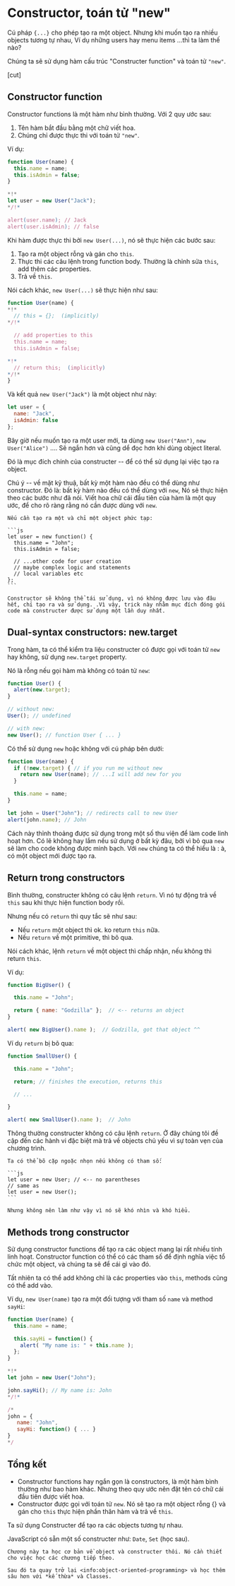 # Constructor, toán tử "new"

Cú pháp `{...}` cho phép tạo ra một object. Nhưng khi muốn tạo ra nhiều objects tương tự nhau, Ví dụ những users hay menu items ...thì ta làm thế nào?

Chúng ta sẽ sử dụng hàm cấu trúc "Constructer function" và toán tử `"new"`.

[cut]

## Constructor function

Constructor functions là một hàm như bình thường. Với 2 quy ước sau:

1. Tên hàm bắt đầu bằng một chữ viết hoa.
2. Chúng chỉ được thực thi với toán tử `"new"`.

Ví dụ:

```js run
function User(name) {
  this.name = name;
  this.isAdmin = false;
}

*!*
let user = new User("Jack");
*/!*

alert(user.name); // Jack
alert(user.isAdmin); // false
```

Khi hàm được thực thi bởi `new User(...)`, nó sẽ thực hiện các bước sau:

1. Tạo ra một object rỗng và gán cho `this`.
2. Thực thi các câu lệnh trong function body. Thường là chỉnh sửa `this`, add thêm các properties.
3. Trả về `this`.

Nói cách khác, `new User(...)` sẽ thực hiện như sau:

```js
function User(name) {
*!*
  // this = {};  (implicitly)
*/!*

  // add properties to this
  this.name = name;
  this.isAdmin = false;

*!*
  // return this;  (implicitly)
*/!*
}
```

Và kết quả `new User("Jack")` là một object như này:

```js
let user = {
  name: "Jack",
  isAdmin: false
};
```

Bây giờ nếu muốn tạo ra một user mới, ta dùng `new User("Ann")`, `new User("Alice")` .... Sẽ ngắn hơn và cũng dể đọc hơn khi dùng object literal.

Đó là mục đích chính của constructer -- để có thể sử dụng lại việc tạo ra object.

Chú ý -- về mặt kỹ thuậ, bất kỳ một hàm nào đều có thể dùng như constructor. Đó là: bất kỳ hàm nào đều có thể dùng với `new`, Nó sẽ thực hiện theo các bước như đã nói. Viết hoa chữ cái đầu tiên của hàm là một quy ước, để cho rõ ràng rằng nó cần được dùng với `new`.

````smart header="new function() { ... }"
Nếu cần tạo ra một và chỉ một object phức tạp:

```js
let user = new function() {
  this.name = "John";
  this.isAdmin = false;

  // ...other code for user creation
  // maybe complex logic and statements
  // local variables etc
};
```

Constructor sẽ không thể tái sử dụng, vì nó không được lưu vào đâu hết, chỉ tạo ra và sử dụng. .Vì vậy, trick này nhằm mục đích đóng gói code mà constructer được sử dụng một lần duy nhất.
````

## Dual-syntax constructors: new.target

Trong hàm, ta có thể kiểm tra liệu constructer có được gọi với toán tử `new` hay không, sử dụng `new.target` property.

Nó là rỗng nếu gọi hàm mà không có toán tử `new`:

```js run
function User() {
  alert(new.target);
}

// without new:
User(); // undefined

// with new:
new User(); // function User { ... }
```

Có thể sử dụng `new` hoặc không với cú pháp bên dưới:

```js run
function User(name) {
  if (!new.target) { // if you run me without new
    return new User(name); // ...I will add new for you
  }

  this.name = name;
}

let john = User("John"); // redirects call to new User
alert(john.name); // John
```

Cách này thỉnh thoảng được sử dụng trong một số thu viện để làm code linh hoạt hơn. Có lẽ không hay lắm nếu sử dụng ở bất kỳ đâu, bởi vì bỏ qua `new` sẽ làm cho code không được minh bạch. Với `new` chúng ta có thể hiểu là : à, có một object mới được tạo ra.

## Return trong constructors

Bình thường, constructer không có câu lệnh `return`. Vì nó tự động trả về `this` sau khi thực hiện function body rồi.

Nhưng nếu có `return` thì quy tắc sẽ như sau:

- Nếu `return` một object thì ok. ko return `this` nữa.
- Nếu `return` về một primitive, thì bõ qua.

Nói cách khác, lệnh `return` về một object thì chấp nhận, nếu không thì return `this`.

Ví dụ:

```js run
function BigUser() {

  this.name = "John";

  return { name: "Godzilla" };  // <-- returns an object
}

alert( new BigUser().name );  // Godzilla, got that object ^^
```

Ví dụ `return` bị bõ qua:

```js run
function SmallUser() {

  this.name = "John";

  return; // finishes the execution, returns this

  // ...

}

alert( new SmallUser().name );  // John
```

Thông thường constructer không có câu lệnh `return`. Ở đây chúng tôi đề cập đến các hành vi đặc biệt mà trả về objects chủ yếu vì sự toàn vẹn của chương trình.

````smart header="Bõ qua cặp dấu ngoặc nhọn"
Ta có thể bõ cặp ngoặc nhọn nếu không có tham số:

```js
let user = new User; // <-- no parentheses
// same as
let user = new User();
```

Nhưng không nên làm như vậy vì nó sẽ khó nhìn và khó hiểu.
````

## Methods trong constructor

Sử dụng constructor functions để tạo ra các object mang lại rất nhiều tính linh hoạt. Constructor function có thể có các tham số để định nghĩa việc tổ chức một object, và chúng ta sẽ để cái gì vào đó.

Tất nhiên ta có thể add không chỉ là các properties vào `this`, methods cũng có thể add vào.

Ví dụ, `new User(name)` tạo ra một đối tượng với tham số `name` và method `sayHi`:

```js run
function User(name) {
  this.name = name;

  this.sayHi = function() {
    alert( "My name is: " + this.name );
  };
}

*!*
let john = new User("John");

john.sayHi(); // My name is: John
*/!*

/*
john = {
   name: "John",
   sayHi: function() { ... }
}
*/
```

## Tổng kết

- Constructor functions hay ngắn gọn là constructors, là một hàm bình thường như bao hàm khác. Nhưng theo quy ước nên đặt tên có chữ cái đầu tiên được viết hoa.
- Constructor được gọi với toán tử `new`. Nó sẽ tạo ra một object rỗng {} và gán cho `this` thực hiện phần thân hàm và trả về `this`.

Ta sử dụng Constructer để tạo ra các objects tương tự nhau.

JavaScript có sẵn một số constructer như: `Date`, `Set` (học sau).

```smart header="Objects, ta sẽ quay trở lại!"
Chương này ta học cơ bản về object và constructer thôi. Nó cần thiết cho việc học các chương tiếp theo.

Sau đó ta quay trở lại <info:object-oriented-programming> và học thêm sâu hơn với *kế thừa* và Classes.
```
